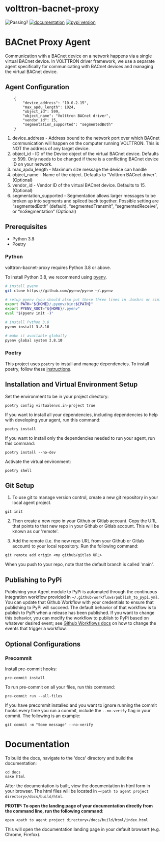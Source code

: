 # volttron-bacnet-proxy

![Passing?](https://github.com/VOLTTRON/volttron-bacnet-proxy/actions/workflows/run_tests.yml/badge.svg)
[![documentation](https://img.shields.io/badge/docs-mkdocs%20material-blue.svg?style=flat)](https://VOLTTRON.github.io/volttron-bacnet-proxy/)
[![pypi version](https://img.shields.io/pypi/v/volttron-bacnet-proxy.svg)](https://pypi.org/project/volttron-bacnet-proxy/)


# BACnet Proxy Agent

Communication with a BACnet device on a network happens via a single virtual BACnet device. In VOLTTRON driver framework,
we use a separate agent specifically for communicating with BACnet devices and managing the virtual BACnet device.

## Agent Configuration

```
    {
        "device_address": "10.0.2.15",
        "max_apdu_length": 1024,
        "object_id": 599,
        "object_name": "Volttron BACnet driver",
        "vendor_id": 15,
        "segmentation_supported": "segmentedBoth"
    }
```
1. device_address - Address bound to the network port over which BACnet communication will happen on the computer
running VOLTTRON. This is NOT the address of any target device.
2. object_id - ID of the Device object of the virtual BACnet device. Defaults to 599. Only needs to be changed if there
is a conflicting BACnet device ID on your network.
3. max_apdu_length - Maximum size message the device can handle
4. object_name - Name of the object. Defaults to “Volttron BACnet driver”. (Optional)
5. vendor_id - Vendor ID of the virtual BACnet device. Defaults to 15. (Optional)
6. segmentation_supported -  Segmentation allows larger messages to be broken up into segments and spliced back together.
Possible setting are “segmentedBoth” (default), “segmentedTransmit”, “segmentedReceive”, or “noSegmentation” (Optional)


## Prerequisites

* Python 3.8
* Poetry

### Python
volttron-bacnet-proxy requires Python 3.8 or above.


To install Python 3.8, we recommend using [pyenv](https://github.com/pyenv/pyenv).

```bash
# install pyenv
git clone https://github.com/pyenv/pyenv ~/.pyenv

# setup pyenv (you should also put these three lines in .bashrc or similar)
export PATH="${HOME}/.pyenv/bin:${PATH}"
export PYENV_ROOT="${HOME}/.pyenv"
eval "$(pyenv init -)"

# install Python 3.8
pyenv install 3.8.10

# make it available globally
pyenv global system 3.8.10
```

### Poetry

This project uses `poetry` to install and manage dependencies. To install poetry,
follow these [instructions](https://python-poetry.org/docs/master/#installation).



## Installation and Virtual Environment Setup

Set the environment to be in your project directory:

```poetry config virtualenvs.in-project true```

If you want to install all your dependencies, including dependencies to help with developing your agent, run this command:

```poetry install```

If you want to install only the dependencies needed to run your agent, run this command:

```poetry install --no-dev```

Activate the virtual environment:

```poetry shell```


## Git Setup

1. To use git to manage version control, create a new git repository in your local agent project.

```
git init
```

2. Then create a new repo in your Github or Gitlab account. Copy the URL that points to that new repo in
your Github or Gitlab account. This will be known as our 'remote'.

3. Add the remote (i.e. the new repo URL from your Github or Gitlab account) to your local repository. Run the following command:

```git remote add origin <my github/gitlab URL>```

When you push to your repo, note that the default branch is called 'main'.

## Publishing to PyPi

Publishing your Agent module to PyPi is automated through the continuous integration workflow provided in `~/.github/workflows/publish_to_pypi.yml`.
You can update that Github Workflow with your credentials to ensure that publishing to PyPi will succeed. The default behavior of
that workflow is to publish to PyPi when a release has been published. If you want to change this behavior, you can modify the
workflow to publish to PyPi based on whatever desired event; see [Github Workflows docs](https://docs.github.com/en/actions/using-workflows/triggering-a-workflow)
on how to change the events that trigger a workflow.

## Optional Configurations

### Precommit

Install pre-commit hooks:

```pre-commit install```

To run pre-commit on all your files, run this command:

```pre-commit run --all-files```

If you have precommit installed and you want to ignore running the commit hooks
every time you run a commit, include the `--no-verify` flag in your commit. The following
is an example:

```git commit -m "Some message" --no-verify```

# Documentation

To build the docs, navigate to the 'docs' directory and build the documentation:

```shell
cd docs
make html
```

After the documentation is built, view the documentation in html form in your browser.
The html files will be located in `~<path to agent project directory>/docs/build/html`.

**PROTIP: To open the landing page of your documentation directly from the command line, run the following command:**

```shell
open <path to agent project directory>/docs/build/html/index.html
```

This will open the documentation landing page in your default browsert (e.g. Chrome, Firefox).
